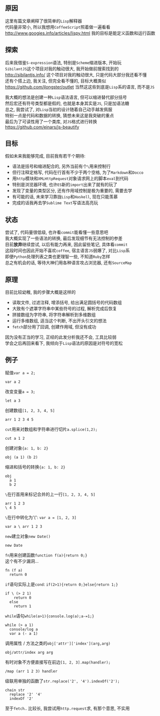 
原因  
--

这里有篇文章阐释了很简单的`Lisp`解释器  
代码量非常小, 所以我想用`CoffeeScript`照着做一遍看看  
<http://www.googies.info/articles/lispy.html>
我的目标是能定义函数和运行函数  

探索  
--

后来我借鉴`S-expression`语法, 特别是`Scheme`缩进版本, 开始玩  
`SibilantJS`这个项目对我的触动很大, 我开始做前搜索找到的
<http://sibilantjs.info/>
这个项目对我的触动很大, 只是代码大部分我还看不懂  
还有个搭上边, 我关注, 但完全看不懂的, 目标大概类似  
<https://github.com/jlongster/outlet>
当然这这些到底是`Lisp`系的语言, 而不是`JS`  

我大概的想法是创建一种`Lisp`语法语言, 但可以缩进替代部分括号  
然后宏还有符号类型都是假的, 也就是本身其实是`JS`, 只是加语法糖  
总之, 我尝试了, 对`Lisp`当初的设计随着自己动手越发佩服  
特别一点是代码和数据的转换, 猜想未来这是我突破的重点  
最后为了可读性用了一个类库, 对`JS`格式进行转换  
<https://github.com/einars/js-beautify>

目标  
--

假如未来我能够完成, 目前我有若干个期待:

* 语法是括号和缩进配合的, 另外当前有个`\`用来控制行
* 但行注释定格写, 代码在行首有不少于两个空格, 为了`Markdown`和`Docco`
* 用`http`模块和`XMLHttpRequest`对象请求网上的脚本`eval`到代码
* 特别是浏览器环境, 也许`ES`新的`import`出来了就有的玩了
* 发现了变量的类型区分, 还有作用域控制是极为重要的, 需要去学
* 有可能的话, 未来学习靠拢`Lisp`和`Haskell`, 现在只能羡慕
* 完成的话我再去学`Sublime Text`写语法高亮玩

状态  
--

尝试了, 代码量很低级, 也许看`commit`能看懂一些意思吧  
我大概实现了一些语法的转换, 最后发现细节有无法控制的参差  
目前**放弃**继续尝试, 以后有能力再来, 因此留些笔记, 具体看`commit`  
这段时间也因此开始不喜欢`coffee`, 宿主语言`JS`弱爆了, 对比`Lisp`系  
即便`Python`处理列表之类也更理智一些, 不知道`Ruby`怎样  
总之有机会的话, 等待大神们用各种语言攻占浏览器, 还有`SourceMap`  

原理  
--

目前比较幼稚, 我的步骤大概是这样的  

* 读取文件, 过滤注释, 增添括号, 给出满足圆括号的代码数组
* 大致有个遮罩字符串中某些符号的过程, 解析完成后恢复
* 拼接数组为字符串, 将字符串解析到多维数组
* 运行多维数组, 适当这个判断, 不出开头引文的想法
* `fetch`部分用了回调, 创建作用域, 但没有成功

因为没有正当的学习, 正经的此发分析我还不会, 工具比较弱  
学会之后再回来看下, 我倾向于`Lisp`语法的原因是对符号的宽松  

例子  
--

赋值`var a = 2;`

    var a 2
改变变量`a = 3;`

    let a 3
创建数组`[1, 2, 3, 4, 5]`

    arr 1 2 3 4 5
`cut`用来对数组和字符串进行切片`a.splice(1,2);`

    cut a 1 2
创建对象`{a: 1, b: 2}`

    obj (a 1) (b 2)
缩进和括号的转换`{a: 1, b: 2}`

    obj
      a 1
      b 2
`\`在行首用来标记合并的上一行`[1, 2, 3, 4, 5]`

    arr 1 2 3
    \ 4 5
`\`在行中转化为'(': `var a = [1, 2, 3]`

    var a \ arr 1 2 3
`new`建立对象`new Date()`

    new Date
`fn`用来创建函数`function f(a){return 0;}`  
这个有不少漏洞...

    fn (f a)
      return 0
`if`语句实际上是`cond`: `if(2>1){return 0;}else{return 1;}`

    if \ (> 2 1)
        return 0
      else
        return 1
`while`语句`while(a>1){console.log(a);a-=1;}`

    while (> a 1)
      console/log a
      var a (- a 1)
调用属性 / 方法之类的`obj['attr']['index'](arg,arg)`

    obj/attr/index arg arg
有时对象不方便直接写在前边`[1, 2, 3].map(handler);`

    /map (arr 1 2 3) handler
级联用单独的函数了`str.replace('2', '4').indexOf('2');`

    chain str
      replace '2' '4'
      indexOf '2'
至于`fetch`.. 比较长, 我尝试用`http.request`求, 有那个意思, 不实用
